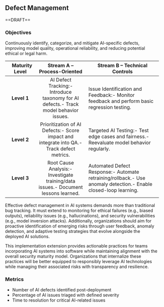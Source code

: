 ## Defect Management

==DRAFT==

### Objectives
Continuously identify, categorize, and mitigate AI-specific defects, improving model quality, operational reliability, and reducing potential ethical or legal harm.

|⠀**Maturity Level** | **Stream A – Process-Oriented** | **Stream B – Technical Controls** |
|:-:|:-:|---|
| **Level 1** | AI Defect Tracking:- Introduce taxonomy for AI defects.- Track model behavior issues. | Issue Identification and Feedback:- Monitor feedback and perform basic regression testing. |
| **Level 2** | Prioritization of AI Defects:- Score impact and integrate into QA.- Track defect metrics. | Targeted AI Testing:- Test edge cases and fairness.- Reevaluate model behavior regularly. |
| **Level 3** | Root Cause Analysis:- Investigate training/data issues.- Document lessons learned. | Automated Defect Response:- Automate retraining/rollback.- Use anomaly detection.- Enable closed-loop learning. |
Effective defect management in AI systems demands more than traditional bug tracking. It must extend to monitoring for ethical failures (e.g., biased outputs), reliability issues (e.g., hallucinations), and security vulnerabilities (e.g., model inversion attacks). Additionally, organizations should aim for proactive identification of emerging risks through user feedback, anomaly detection, and adaptive testing strategies that evolve alongside the deployed AI solutions.

This implementation extension provides actionable practices for teams incorporating AI systems into software while maintaining alignment with the overall security maturity model. Organizations that internalize these practices will be better equipped to responsibly leverage AI technologies while managing their associated risks with transparency and resilience.

### Metrics
* Number of AI defects identified post-deployment
* Percentage of AI issues triaged with defined severity
* Time to resolution for critical AI-related issues


